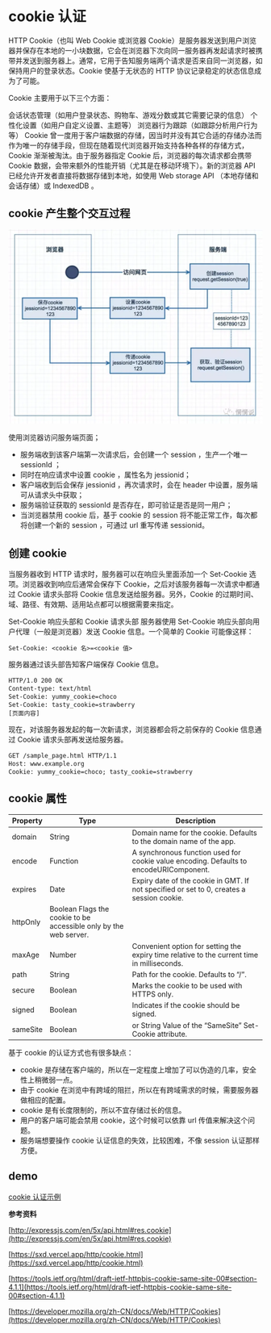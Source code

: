 # cookie 认证

HTTP Cookie（也叫 Web Cookie 或浏览器 Cookie）是服务器发送到用户浏览器并保存在本地的一小块数据，它会在浏览器下次向同一服务器再发起请求时被携带并发送到服务器上。通常，它用于告知服务端两个请求是否来自同一浏览器，如保持用户的登录状态。Cookie 使基于无状态的 HTTP 协议记录稳定的状态信息成为了可能。

Cookie 主要用于以下三个方面：

会话状态管理（如用户登录状态、购物车、游戏分数或其它需要记录的信息）
个性化设置（如用户自定义设置、主题等）
浏览器行为跟踪（如跟踪分析用户行为等）
Cookie 曾一度用于客户端数据的存储，因当时并没有其它合适的存储办法而作为唯一的存储手段，但现在随着现代浏览器开始支持各种各样的存储方式，Cookie 渐渐被淘汰。由于服务器指定 Cookie 后，浏览器的每次请求都会携带 Cookie 数据，会带来额外的性能开销（尤其是在移动环境下）。新的浏览器 API 已经允许开发者直接将数据存储到本地，如使用 Web storage API （本地存储和会话存储）或 IndexedDB 。

## cookie 产生整个交互过程

![cookie](./images/cookie1.png)

使用浏览器访问服务端页面；

- 服务端收到该客户端第一次请求后，会创建一个 session ，生产一个唯一 sessionId ；
- 同时在响应请求中设置 cookie ，属性名为 jessionid；
- 客户端收到后会保存 jessionid ，再次请求时，会在 header 中设置，服务端可从请求头中获取；
- 服务端验证获取的 sessionId 是否存在，即可验证是否是同一用户；
- 当浏览器禁用 cookie 后，基于 cookie 的 session 将不能正常工作，每次都将创建一个新的 session ，可通过 url 重写传递 sessionid。

## 创建 cookie

当服务器收到 HTTP 请求时，服务器可以在响应头里面添加一个 Set-Cookie 选项。浏览器收到响应后通常会保存下 Cookie，之后对该服务器每一次请求中都通过 Cookie 请求头部将 Cookie 信息发送给服务器。另外，Cookie 的过期时间、域、路径、有效期、适用站点都可以根据需要来指定。

Set-Cookie 响应头部和 Cookie 请求头部
服务器使用 Set-Cookie 响应头部向用户代理（一般是浏览器）发送 Cookie 信息。一个简单的 Cookie 可能像这样：

```
Set-Cookie: <cookie 名>=<cookie 值>
```

服务器通过该头部告知客户端保存 Cookie 信息。

```
HTTP/1.0 200 OK
Content-type: text/html
Set-Cookie: yummy_cookie=choco
Set-Cookie: tasty_cookie=strawberry
[页面内容]
```

现在，对该服务器发起的每一次新请求，浏览器都会将之前保存的 Cookie 信息通过 Cookie 请求头部再发送给服务器。

```
GET /sample_page.html HTTP/1.1
Host: www.example.org
Cookie: yummy_cookie=choco; tasty_cookie=strawberry
```

## cookie 属性

| Property | Type                                                              | Description                                                                                 |
| -------- | ----------------------------------------------------------------- | ------------------------------------------------------------------------------------------- |
| domain   | String                                                            | Domain name for the cookie. Defaults to the domain name of the app.                         |
| encode   | Function                                                          | A synchronous function used for cookie value encoding. Defaults to encodeURIComponent.      |
| expires  | Date                                                              | Expiry date of the cookie in GMT. If not specified or set to 0, creates a session cookie.   |
| httpOnly | Boolean Flags the cookie to be accessible only by the web server. |
| maxAge   | Number                                                            | Convenient option for setting the expiry time relative to the current time in milliseconds. |
| path     | String                                                            | Path for the cookie. Defaults to “/”.                                                       |
| secure   | Boolean                                                           | Marks the cookie to be used with HTTPS only.                                                |
| signed   | Boolean                                                           | Indicates if the cookie should be signed.                                                   |
| sameSite | Boolean                                                           | or String Value of the “SameSite” Set-Cookie attribute.                                     |

基于 cookie 的认证方式也有很多缺点：

- cookie 是存储在客户端的，所以在一定程度上增加了可以伪造的几率，安全性上稍微弱一点。
- 由于 cookie 在浏览中有跨域的阻拦，所以在有跨域需求的时候，需要服务器做相应的配置。
- cookie 是有长度限制的，所以不宜存储过长的信息。
- 用户的客户端可能会禁用 cookie，这个时候可以依靠 url 传值来解决这个问题。
- 服务端想要操作 cookie 认证信息的失效，比较困难，不像 session 认证那样方便。

## demo

[cookie 认证示例](../cookie)


**参考资料**

[http://expressjs.com/en/5x/api.html#res.cookie](http://expressjs.com/en/5x/api.html#res.cookie)

[https://sxd.vercel.app/http/cookie.html](https://sxd.vercel.app/http/cookie.html)

[https://tools.ietf.org/html/draft-ietf-httpbis-cookie-same-site-00#section-4.1.1](https://tools.ietf.org/html/draft-ietf-httpbis-cookie-same-site-00#section-4.1.1)

[https://developer.mozilla.org/zh-CN/docs/Web/HTTP/Cookies](https://developer.mozilla.org/zh-CN/docs/Web/HTTP/Cookies)

